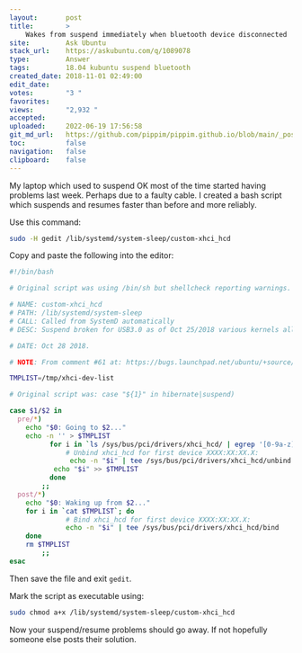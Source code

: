 ```yaml
---
layout:       post
title:        >
    Wakes from suspend immediately when bluetooth device disconnected
site:         Ask Ubuntu
stack_url:    https://askubuntu.com/q/1089078
type:         Answer
tags:         18.04 kubuntu suspend bluetooth
created_date: 2018-11-01 02:49:00
edit_date:    
votes:        "3 "
favorites:    
views:        "2,932 "
accepted:     
uploaded:     2022-06-19 17:56:58
git_md_url:   https://github.com/pippim/pippim.github.io/blob/main/_posts/2018/2018-11-01-Wakes-from-suspend-immediately-when-bluetooth-device-disconnected.md
toc:          false
navigation:   false
clipboard:    false
---
```


My laptop which used to suspend OK most of the time started having problems last week. Perhaps due to a faulty cable. I created a bash script which suspends and resumes faster than before and more reliably.



Use this command: 

``` bash
sudo -H gedit /lib/systemd/system-sleep/custom-xhci_hcd
```

Copy and paste the following into the editor:

``` bash
#!/bin/bash

# Original script was using /bin/sh but shellcheck reporting warnings.

# NAME: custom-xhci_hcd
# PATH: /lib/systemd/system-sleep
# CALL: Called from SystemD automatically
# DESC: Suspend broken for USB3.0 as of Oct 25/2018 various kernels all at once

# DATE: Oct 28 2018.

# NOTE: From comment #61 at: https://bugs.launchpad.net/ubuntu/+source/linux/+bug/522998

TMPLIST=/tmp/xhci-dev-list

# Original script was: case "${1}" in hibernate|suspend)

case $1/$2 in
  pre/*)
    echo "$0: Going to $2..."
    echo -n '' > $TMPLIST
          for i in `ls /sys/bus/pci/drivers/xhci_hcd/ | egrep '[0-9a-z]+\:[0-9a-z]+\:.*$'`; do
              # Unbind xhci_hcd for first device XXXX:XX:XX.X:
               echo -n "$i" | tee /sys/bus/pci/drivers/xhci_hcd/unbind
           echo "$i" >> $TMPLIST
          done
        ;;
  post/*)
    echo "$0: Waking up from $2..."
    for i in `cat $TMPLIST`; do
              # Bind xhci_hcd for first device XXXX:XX:XX.X:
              echo -n "$i" | tee /sys/bus/pci/drivers/xhci_hcd/bind
    done
    rm $TMPLIST
        ;;
esac
```

Then save the file and exit `gedit`. 

Mark the script as executable using:

``` bash
sudo chmod a+x /lib/systemd/system-sleep/custom-xhci_hcd
```

Now your suspend/resume problems should go away. If not hopefully someone else posts their solution.
